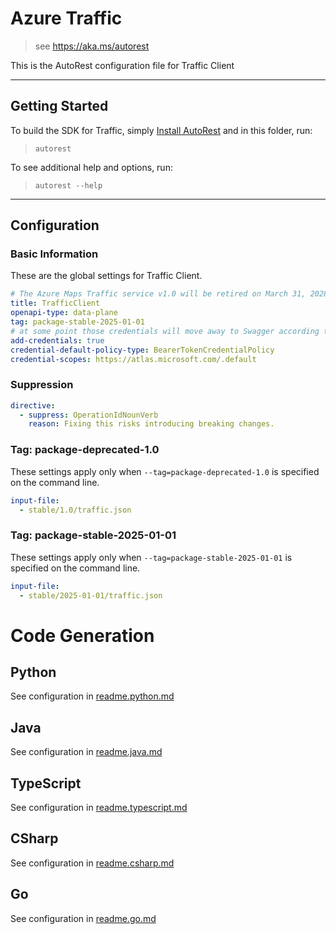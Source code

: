 # Azure Traffic

> see https://aka.ms/autorest

This is the AutoRest configuration file for Traffic Client

---

## Getting Started

To build the SDK for Traffic, simply [Install AutoRest](https://aka.ms/autorest/install) and in this folder, run:

> `autorest`

To see additional help and options, run:

> `autorest --help`

---

## Configuration

### Basic Information

These are the global settings for Traffic Client.

``` yaml
# The Azure Maps Traffic service v1.0 will be retired on March 31, 2028
title: TrafficClient
openapi-type: data-plane
tag: package-stable-2025-01-01
# at some point those credentials will move away to Swagger according to [this](https://github.com/Azure/autorest/issues/3718)
add-credentials: true
credential-default-policy-type: BearerTokenCredentialPolicy
credential-scopes: https://atlas.microsoft.com/.default
```

### Suppression

``` yaml
directive:
  - suppress: OperationIdNounVerb
    reason: Fixing this risks introducing breaking changes.
```

### Tag: package-deprecated-1.0

These settings apply only when `--tag=package-deprecated-1.0` is specified on the command line.

``` yaml $(tag) == 'package-deprecated-1.0'
input-file:
  - stable/1.0/traffic.json
```

### Tag: package-stable-2025-01-01

These settings apply only when `--tag=package-stable-2025-01-01` is specified on the command line.

``` yaml $(tag) == 'package-stable-2025-01-01'
input-file:
  - stable/2025-01-01/traffic.json
```

# Code Generation

## Python

See configuration in [readme.python.md](./readme.python.md)

## Java

See configuration in [readme.java.md](./readme.java.md)

## TypeScript

See configuration in [readme.typescript.md](./readme.typescript.md)

## CSharp

See configuration in [readme.csharp.md](./readme.csharp.md)

## Go

See configuration in [readme.go.md](./readme.go.md)
